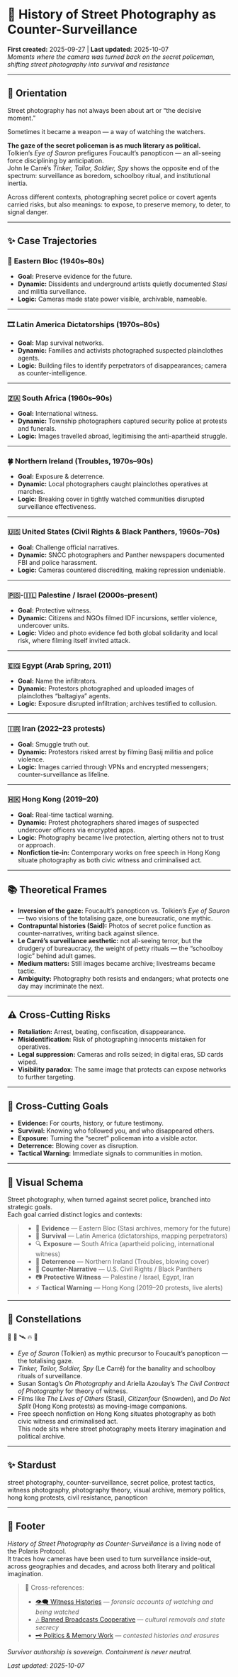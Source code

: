 # 📸 History of Street Photography as Counter-Surveillance  
**First created:** 2025-09-27 | **Last updated:** 2025-10-07  
*Moments where the camera was turned back on the secret policeman, shifting street photography into survival and resistance*  

---

## 🧿 Orientation  

Street photography has not always been about art or “the decisive moment.”  

Sometimes it became a weapon — a way of watching the watchers.  

**The gaze of the secret policeman is as much literary as political.**  
Tolkien’s *Eye of Sauron* prefigures Foucault’s panopticon — an all-seeing force disciplining by anticipation.  
John le Carré’s *Tinker, Tailor, Soldier, Spy* shows the opposite end of the spectrum: surveillance as boredom, schoolboy ritual, and institutional inertia.  

Across different contexts, photographing secret police or covert agents carried risks, but also meanings: to expose, to preserve memory, to deter, to signal danger.  

---

## ✨ Case Trajectories  

### 📸 **Eastern Bloc (1940s–80s)**  
- **Goal:** Preserve evidence for the future.  
- **Dynamic:** Dissidents and underground artists quietly documented *Stasi* and militia surveillance.  
- **Logic:** Cameras made state power visible, archivable, nameable.  

---

### 🎞️ **Latin America Dictatorships (1970s–80s)**  
- **Goal:** Map survival networks.  
- **Dynamic:** Families and activists photographed suspected plainclothes agents.  
- **Logic:** Building files to identify perpetrators of disappearances; camera as counter-intelligence.  

---

### 🇿🇦 **South Africa (1960s–90s)**  
- **Goal:** International witness.  
- **Dynamic:** Township photographers captured security police at protests and funerals.  
- **Logic:** Images travelled abroad, legitimising the anti-apartheid struggle.  

---

### 🍀 **Northern Ireland (Troubles, 1970s–90s)**  
- **Goal:** Exposure & deterrence.  
- **Dynamic:** Local photographers caught plainclothes operatives at marches.  
- **Logic:** Breaking cover in tightly watched communities disrupted surveillance effectiveness.  

---

### 🇺🇸 **United States (Civil Rights & Black Panthers, 1960s–70s)**  
- **Goal:** Challenge official narratives.  
- **Dynamic:** SNCC photographers and Panther newspapers documented FBI and police harassment.  
- **Logic:** Cameras countered discrediting, making repression undeniable.  

---

### 🇵🇸-🇮🇱 **Palestine / Israel (2000s–present)**  
- **Goal:** Protective witness.  
- **Dynamic:** Citizens and NGOs filmed IDF incursions, settler violence, undercover units.  
- **Logic:** Video and photo evidence fed both global solidarity and local risk, where filming itself invited attack.  

---

### 🇪🇬 **Egypt (Arab Spring, 2011)**  
- **Goal:** Name the infiltrators.  
- **Dynamic:** Protestors photographed and uploaded images of plainclothes “baltagiya” agents.  
- **Logic:** Exposure disrupted infiltration; archives testified to collusion.  

---

### 🇮🇷 **Iran (2022–23 protests)**  
- **Goal:** Smuggle truth out.  
- **Dynamic:** Protestors risked arrest by filming Basij militia and police violence.  
- **Logic:** Images carried through VPNs and encrypted messengers; counter-surveillance as lifeline.  

---

### 🇭🇰 **Hong Kong (2019–20)**  
- **Goal:** Real-time tactical warning.  
- **Dynamic:** Protest photographers shared images of suspected undercover officers via encrypted apps.  
- **Logic:** Photography became live protection, alerting others not to trust or approach.  
- **Nonfiction tie-in:** Contemporary works on free speech in Hong Kong situate photography as both civic witness and criminalised act.  

---

## 📚 Theoretical Frames  

- **Inversion of the gaze:** Foucault’s panopticon vs. Tolkien’s *Eye of Sauron* — two visions of the totalising gaze, one bureaucratic, one mythic.  
- **Contrapuntal histories (Said):** Photos of secret police function as counter-narratives, writing back against silence.  
- **Le Carré’s surveillance aesthetic:** not all-seeing terror, but the drudgery of bureaucracy, the weight of petty rituals — the “schoolboy logic” behind adult games.  
- **Medium matters:** Still images became archive; livestreams became tactic.  
- **Ambiguity:** Photography both resists and endangers; what protects one day may incriminate the next.  

---

## ⚠️ Cross-Cutting Risks  

- **Retaliation:** Arrest, beating, confiscation, disappearance.  
- **Misidentification:** Risk of photographing innocents mistaken for operatives.  
- **Legal suppression:** Cameras and rolls seized; in digital eras, SD cards wiped.  
- **Visibility paradox:** The same image that protects can expose networks to further targeting.  

---

## 🐝 Cross-Cutting Goals  

- **Evidence:** For courts, history, or future testimony.  
- **Survival:** Knowing who followed you, and who disappeared others.  
- **Exposure:** Turning the “secret” policeman into a visible actor.  
- **Deterrence:** Blowing cover as disruption.  
- **Tactical Warning:** Immediate signals to communities in motion.  

---

## 🪩 Visual Schema  

Street photography, when turned against secret police, branched into strategic goals.  
Each goal carried distinct logics and contexts:  

> - 📜 **Evidence** — Eastern Bloc (Stasi archives, memory for the future)  
> - 🧭 **Survival** — Latin America (dictatorships, mapping perpetrators)  
> - 🔍 **Exposure** — South Africa (apartheid policing, international witness)  
> - 🚨 **Deterrence** — Northern Ireland (Troubles, blowing cover)  
> - 📣 **Counter-Narrative** — U.S. Civil Rights / Black Panthers  
> - 📷 **Protective Witness** — Palestine / Israel, Egypt, Iran  
> - ⚡ **Tactical Warning** — Hong Kong (2019–20 protests, live alerts)  

---

## 🌌 Constellations  

🧿 📸 🛰️ 🔥 📖  

- *Eye of Sauron* (Tolkien) as mythic precursor to Foucault’s panopticon — the totalising gaze.  
- *Tinker, Tailor, Soldier, Spy* (Le Carré) for the banality and schoolboy rituals of surveillance.  
- Susan Sontag’s *On Photography* and Ariella Azoulay’s *The Civil Contract of Photography* for theory of witness.  
- Films like *The Lives of Others* (Stasi), *Citizenfour* (Snowden), and *Do Not Split* (Hong Kong protests) as moving-image companions.  
- Free speech nonfiction on Hong Kong situates photography as both civic witness and criminalised act.  
This node sits where street photography meets literary imagination and political archive.  

---

## ✨ Stardust  

street photography, counter-surveillance, secret police, protest tactics, witness photography, photography theory, visual archive, memory politics, hong kong protests, civil resistance, panopticon

---

## 🏮 Footer  

*History of Street Photography as Counter-Surveillance* is a living node of the Polaris Protocol.  
It traces how cameras have been used to turn surveillance inside-out, across geographies and decades, and across both literary and political imagination.  

> 📡 Cross-references:  
> - [👁️‍🗨️ Witness Histories](../../Big_Picture_Protocols/👁️‍🗨️_Witness_Historical_Casefiles/README.md) — *forensic accounts of watching and being watched*  
> - [🎶 Banned Broadcasts Cooperative](../../Big_Picture_Protocols/🎶_Banned_Broadcasts_Cooperative/README.md) — *cultural removals and state secrecy*  
> - [🗝️ Politics & Memory Work](../../Big_Picture_Protocols/🗝️_Politics_Memory_Work/README.md) — *contested histories and erasures*  

*Survivor authorship is sovereign. Containment is never neutral.*  

_Last updated: 2025-10-07_  
